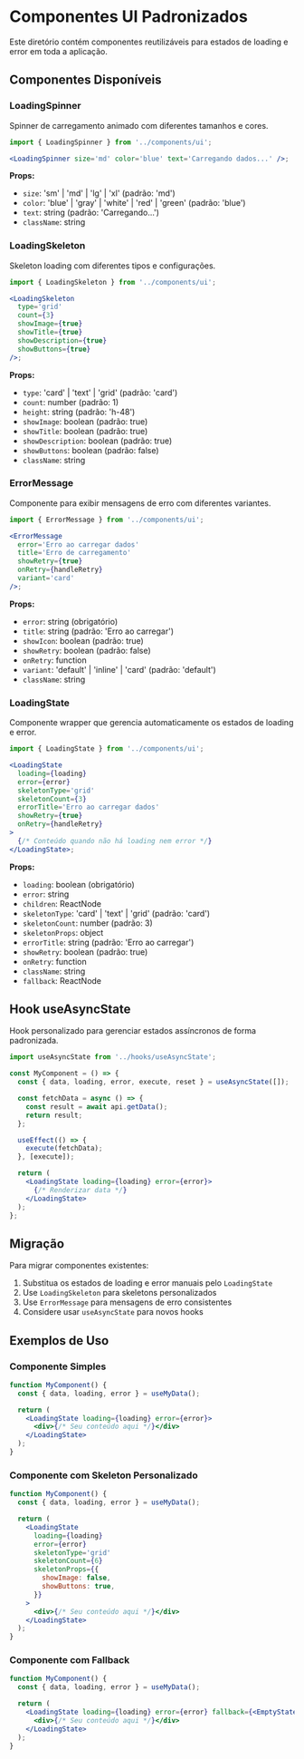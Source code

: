 # Componentes UI Padronizados

Este diretório contém componentes reutilizáveis para estados de loading e error em toda a aplicação.

## Componentes Disponíveis

### LoadingSpinner

Spinner de carregamento animado com diferentes tamanhos e cores.

```jsx
import { LoadingSpinner } from '../components/ui';

<LoadingSpinner size='md' color='blue' text='Carregando dados...' />;
```

**Props:**

- `size`: 'sm' | 'md' | 'lg' | 'xl' (padrão: 'md')
- `color`: 'blue' | 'gray' | 'white' | 'red' | 'green' (padrão: 'blue')
- `text`: string (padrão: 'Carregando...')
- `className`: string

### LoadingSkeleton

Skeleton loading com diferentes tipos e configurações.

```jsx
import { LoadingSkeleton } from '../components/ui';

<LoadingSkeleton
  type='grid'
  count={3}
  showImage={true}
  showTitle={true}
  showDescription={true}
  showButtons={true}
/>;
```

**Props:**

- `type`: 'card' | 'text' | 'grid' (padrão: 'card')
- `count`: number (padrão: 1)
- `height`: string (padrão: 'h-48')
- `showImage`: boolean (padrão: true)
- `showTitle`: boolean (padrão: true)
- `showDescription`: boolean (padrão: true)
- `showButtons`: boolean (padrão: false)
- `className`: string

### ErrorMessage

Componente para exibir mensagens de erro com diferentes variantes.

```jsx
import { ErrorMessage } from '../components/ui';

<ErrorMessage
  error='Erro ao carregar dados'
  title='Erro de carregamento'
  showRetry={true}
  onRetry={handleRetry}
  variant='card'
/>;
```

**Props:**

- `error`: string (obrigatório)
- `title`: string (padrão: 'Erro ao carregar')
- `showIcon`: boolean (padrão: true)
- `showRetry`: boolean (padrão: false)
- `onRetry`: function
- `variant`: 'default' | 'inline' | 'card' (padrão: 'default')
- `className`: string

### LoadingState

Componente wrapper que gerencia automaticamente os estados de loading e error.

```jsx
import { LoadingState } from '../components/ui';

<LoadingState
  loading={loading}
  error={error}
  skeletonType='grid'
  skeletonCount={3}
  errorTitle='Erro ao carregar dados'
  showRetry={true}
  onRetry={handleRetry}
>
  {/* Conteúdo quando não há loading nem error */}
</LoadingState>;
```

**Props:**

- `loading`: boolean (obrigatório)
- `error`: string
- `children`: ReactNode
- `skeletonType`: 'card' | 'text' | 'grid' (padrão: 'card')
- `skeletonCount`: number (padrão: 3)
- `skeletonProps`: object
- `errorTitle`: string (padrão: 'Erro ao carregar')
- `showRetry`: boolean (padrão: true)
- `onRetry`: function
- `className`: string
- `fallback`: ReactNode

## Hook useAsyncState

Hook personalizado para gerenciar estados assíncronos de forma padronizada.

```jsx
import useAsyncState from '../hooks/useAsyncState';

const MyComponent = () => {
  const { data, loading, error, execute, reset } = useAsyncState([]);

  const fetchData = async () => {
    const result = await api.getData();
    return result;
  };

  useEffect(() => {
    execute(fetchData);
  }, [execute]);

  return (
    <LoadingState loading={loading} error={error}>
      {/* Renderizar data */}
    </LoadingState>
  );
};
```

## Migração

Para migrar componentes existentes:

1. Substitua os estados de loading e error manuais pelo `LoadingState`
2. Use `LoadingSkeleton` para skeletons personalizados
3. Use `ErrorMessage` para mensagens de erro consistentes
4. Considere usar `useAsyncState` para novos hooks

## Exemplos de Uso

### Componente Simples

```jsx
function MyComponent() {
  const { data, loading, error } = useMyData();

  return (
    <LoadingState loading={loading} error={error}>
      <div>{/* Seu conteúdo aqui */}</div>
    </LoadingState>
  );
}
```

### Componente com Skeleton Personalizado

```jsx
function MyComponent() {
  const { data, loading, error } = useMyData();

  return (
    <LoadingState
      loading={loading}
      error={error}
      skeletonType='grid'
      skeletonCount={6}
      skeletonProps={{
        showImage: false,
        showButtons: true,
      }}
    >
      <div>{/* Seu conteúdo aqui */}</div>
    </LoadingState>
  );
}
```

### Componente com Fallback

```jsx
function MyComponent() {
  const { data, loading, error } = useMyData();

  return (
    <LoadingState loading={loading} error={error} fallback={<EmptyState />}>
      <div>{/* Seu conteúdo aqui */}</div>
    </LoadingState>
  );
}
```
